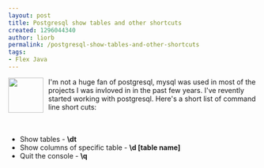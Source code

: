 ```yaml
---
layout: post
title: Postgresql show tables and other shortcuts
created: 1296044340
author: liorb
permalink: /postgresql-show-tables-and-other-shortcuts
tags:
- Flex Java
---
```

<a onblur="try {parent.deselectBloggerImageGracefully();} catch(e) {}" href="http://2.bp.blogspot.com/_tECzk8Tdl88/TUASN1VsF9I/AAAAAAAAALM/H2iWhlgXjRo/s1600/postgresql_logo.jpg"><img style="float: left; margin: 0pt 10px 10px 0pt; cursor: pointer; width: 71px; height: 71px;" src="http://2.bp.blogspot.com/_tECzk8Tdl88/TUASN1VsF9I/AAAAAAAAALM/H2iWhlgXjRo/s400/postgresql_logo.jpg" alt="" id="BLOGGER_PHOTO_ID_5566469168295581650" border="0" /></a>I'm not a huge fan of postgresql, mysql was used in most of the projects I was invloved in in the past few years. I've revently started working with postgresql. Here's a short list of command line short cuts:<br /><br /><br /><ul><li>Show tables - <span style="font-weight: bold;">\dt</span></li><li>Show columns of specific table - <span style="font-weight: bold;">\d [table name]</span></li><li>Quit the console - <span style="font-weight: bold;">\q </span><br /></li></ul>
